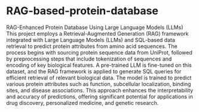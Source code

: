 # RAG-based-protein-database

RAG-Enhanced Protein Database Using Large Language Models (LLMs)
This project employs a Retrieval-Augmented Generation (RAG) framework integrated with Large Language Models (LLMs) and SQL-based data retrieval to predict protein attributes from amino acid sequences. The process begins with sourcing protein sequence data from UniProt, followed by preprocessing steps that include tokenization of sequences and encoding of key biological features. A pre-trained LLM is fine-tuned on this dataset, and the RAG framework is applied to generate SQL queries for efficient retrieval of relevant biological data. The model is trained to predict various protein attributes such as function, subcellular localization, binding sites, and disease associations. This approach enhances the interpretability and accuracy of predictions, offering significant potential for applications in drug discovery, personalized medicine, and genetic research.


